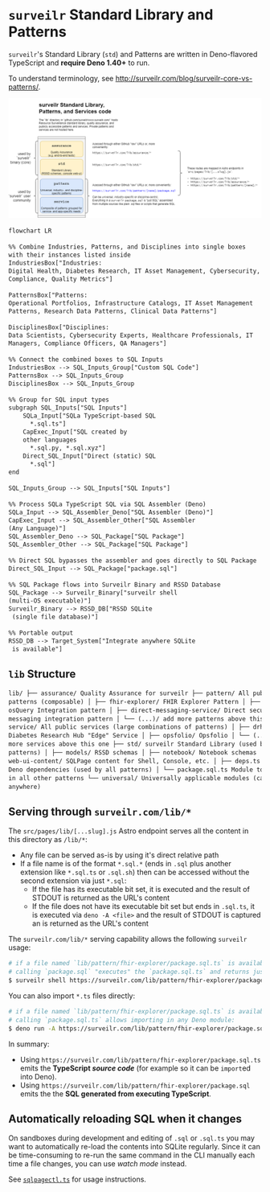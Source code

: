 # `surveilr` Standard Library and Patterns

`surveilr`'s Standard Library (`std`) and Patterns are written in Deno-flavored
TypeScript and **require Deno 1.40+** to run.

To understand terminology, see
http://surveilr.com/blog/surveilr-core-vs-patterns/.

![lib content access points](./endpoints.drawio.png)

```mermaid
flowchart LR

%% Combine Industries, Patterns, and Disciplines into single boxes with their instances listed inside
IndustriesBox["Industries:
Digital Health, Diabetes Research, IT Asset Management, Cybersecurity, Compliance, Quality Metrics"]

PatternsBox["Patterns:
Operational Portfolios, Infrastructure Catalogs, IT Asset Management Patterns, Research Data Patterns, Clinical Data Patterns"]

DisciplinesBox["Disciplines:
Data Scientists, Cybersecurity Experts, Healthcare Professionals, IT Managers, Compliance Officers, QA Managers"]

%% Connect the combined boxes to SQL Inputs
IndustriesBox --> SQL_Inputs_Group["Custom SQL Code"]
PatternsBox --> SQL_Inputs_Group
DisciplinesBox --> SQL_Inputs_Group

%% Group for SQL input types
subgraph SQL_Inputs["SQL Inputs"]
    SQLa_Input["SQLa TypeScript-based SQL
      *.sql.ts"]
    CapExec_Input["SQL created by 
    other languages
      *.sql.py, *.sql.xyz"]
    Direct_SQL_Input["Direct (static) SQL
      *.sql"]
end

SQL_Inputs_Group --> SQL_Inputs["SQL Inputs"]

%% Process SQLa TypeScript SQL via SQL Assembler (Deno)
SQLa_Input --> SQL_Assembler_Deno["SQL Assembler (Deno)"]
CapExec_Input --> SQL_Assembler_Other["SQL Assembler
(Any Language)"]
SQL_Assembler_Deno --> SQL_Package["SQL Package"]
SQL_Assembler_Other --> SQL_Package["SQL Package"]

%% Direct SQL bypasses the assembler and goes directly to SQL Package
Direct_SQL_Input --> SQL_Package["package.sql"]

%% SQL Package flows into Surveilr Binary and RSSD Database
SQL_Package --> Surveilr_Binary["surveilr shell
(multi-OS executable)"]
Surveilr_Binary --> RSSD_DB["RSSD SQLite
 (single file database)"]

%% Portable output
RSSD_DB --> Target_System["Integrate anywhere SQLite
 is available"]
```

## `lib` Structure

```md
lib/ ├── assurance/ Quality Assurance for surveilr ├── pattern/ All public
patterns (composable) │ ├── fhir-explorer/ FHIR Explorer Pattern │ ├── osquery/
osQuery Integration pattern │ ├── direct-messaging-service/ Direct secure
messaging integration pattern │ └── (...)/ add more patterns above this one ├──
service/ All public services (large combinations of patterns) │ ├── drh/
Diabetes Research Hub "Edge" Service │ ├── opsfolio/ Opsfolio │ └── (...)/ add
more services above this one ├── std/ surveilr Standard Library (used by all
patterns) │ ├── models/ RSSD schemas │ ├── notebook/ Notebook schemas │ ├──
web-ui-content/ SQLPage content for Shell, Console, etc. │ ├── deps.ts Common
Deno dependencies (used by all patterns) │ └── package.sql.ts Module to include
in all other patterns └── universal/ Universally applicable modules (can be used
anywhere)
```

## Serving through `surveilr.com/lib/*`

The `src/pages/lib/[...slug].js` Astro endpoint serves all the content in this
directory as `/lib/*`:

- Any file can be served as-is by using it's direct relative path
- If a file name is of the format `*.sql.*` (ends in `.sql` plus another
  extension like `*.sql.ts` or `.sql.sh`) then can be accessed without the
  second extension via just `*.sql`:
  - If the file has its executable bit set, it is executed and the result of
    STDOUT is returned as the URL's content
  - If the file does not have its executable bit set but ends in `.sql.ts`, it
    is executed via `deno -A <file>` and the result of STDOUT is captured an is
    returned as the URL's content

The `surveilr.com/lib/*` serving capability allows the following `surveilr`
usage:

```bash
# if a file named `lib/pattern/fhir-explorer/package.sql.ts` is available then
# calling `package.sql` "executes" the `package.sql.ts` and returns just SQL
$ surveilr shell https://surveilr.com/lib/pattern/fhir-explorer/package.sql
```

You can also import `*.ts` files directly:

```bash
# if a file named `lib/pattern/fhir-explorer/package.sql.ts` is available then
# calling `package.sql.ts` allows importing in any Deno module:
$ deno run -A https://surveilr.com/lib/pattern/fhir-explorer/package.sql.ts
```

In summary:

- Using `https://surveilr.com/lib/pattern/fhir-explorer/package.sql.ts` emits
  the **TypeScript _source code_** (for example so it can be `import`ed into
  Deno).
- Using `https://surveilr.com/lib/pattern/fhir-explorer/package.sql` emits the
  the **SQL generated from executing TypeScript**.

## Automatically reloading SQL when it changes

On sandboxes during development and editing of `.sql` or `.sql.ts` you may want
to automatically re-load the contents into SQLite regularly. Since it can be
time-consuming to re-run the same command in the CLI manually each time a file
changes, you can use _watch mode_ instead.

See [`sqlpagectl.ts`](universal/sqlpagectl.ts) for usage instructions.
